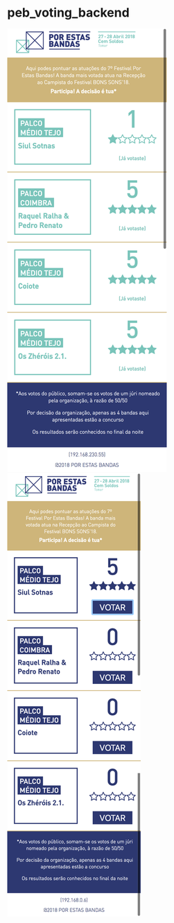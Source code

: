 # peb_voting_backend
![alt text](https://raw.githubusercontent.com/mariomourao/peb_voting_backend/master/peb_app.png)
![alt text](https://raw.githubusercontent.com/mariomourao/peb_voting_backend/master/peb_before.png)

